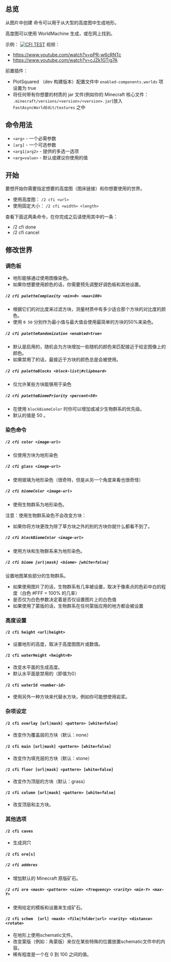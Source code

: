 ## 总览
从图片中创建 命令可以用于从大型的高度图中生成地形。

高度图可以使用 WorldMachine 生成，或在网上找到。

示例：
[![CFI TEST](https://i.imgur.com/qUjm3hv.jpg)](https://i.imgur.com/qUjm3hv.jpg)
视频：
 - https://www.youtube.com/watch?v=pPR-w6cRNTc
 - https://www.youtube.com/watch?v=cJZk1GTig7A

前置插件：
 - PlotSquared （dev 构建版本）配置文件中 `enabled-components.worlds` 项设置为 true
 - 将任何带有你想要的材质的 jar 文件(例如你的 Minecraft 核心文件： `.minecraft/versions/<version>/<version>.jar`)放入  `FastAsyncWorldEdit/textures` 之中

## 命令用法     
 - `<arg>` - 一个必需参数     
 - `[arg]` - 一个可选参数     
 - `<arg1|arg2>` - 提供的多选一选项     
 - `<arg=value>` - 默认或建议你使用的值     

## 开始
要想开始你需要指定想要的高度图（图床链接）和你想要使用的世界。
 - 使用高度图： `/2 cfi <url>`
 - 使用固定大小： `/2 cfi <width> <length>`

查看下面这两条命令，在你完成之后请使用其中的一条：
 - /2 cfi done
 - /2 cfi cancel

## 修改世界
### 调色板
 - 地形能够通过使用图像染色。
 - 如果你想要使用颜色的话，你需要预先调整好调色板和其他设置。
##### `/2 cfi paletteComplexity <min=0> <max=100>`
 - 根据它们的对比度来过滤方块，测量材质中有多少适合那个方块的对比度的颜色。
 - 使用 `0 50` 分别作为最小值与最大值会使用最简单的方块的50%来染色。
##### `/2 cfi paletteRandomization <enabled=true>`
 - 默认是启用的，随机会为方块增加一些随机的颜色来匹配接近于给定图像上的颜色。
 - 如果禁用了的话，最接近于方块的颜色总是会被使用。 
##### `/2 cfi paletteBlocks <block-list|#clipboard>`
 - 仅允许某些方块能够用于染色
##### `/2 cfi paletteBiomePriority <percent=50>`
 - 在使用 `blockBiomeColor` 时你可以增加或减少生物群系的优先级。
 - 默认的值是 50 。
### 染色命令
##### `/2 cfi color <image-url>`
 - 仅使用方块为地形染色
##### `/2 cfi glass <image-url>`
 - 使用玻璃为地形染色（很奇特，但是从另一个角度来看也很奇怪）
##### `/2 cfi biomeColor <image-url>`
 - 使用生物群系为地形染色。

注意：使用生物群系染色不会改变方块：
 - 如果你将方块更改为除了草方块之外的别的方块你就什么都看不到了。
##### `/2 cfi blockBiomeColor <image-url>`
 - 使用方块和生物群系来为地形染色。
##### `/2 cfi biome [url|mask] <biome> [white=false]`
设置地图某些部分的生物群系。 
 - 如果使用图片了的话，生物群系有几率被设置，取决于像素点的色彩中白的程度（白色 #FFF = 100% 的几率）
 - 是否仅为白色参数决定着是否仅设置图片上的白色值
 - 如果使用了蒙版的话，生物群系在任何蒙版应用的地方都会被设置
### 高度设置
#### `/2 cfi height <url|height>`
 - 设置地形的高度，取决于高度图图片或数值。
#### `/2 cfi waterHeight <height=0>`
 - 改变水平面的生成高度。 
 - 默认水平面是禁用的（即值为0）
#### `/2 cfi waterId <number-id>`
 - 使用另外一种方块来代替水方块，例如你可能想使用岩浆。
### 杂项设定
#### `/2 cfi overlay [url|mask] <pattern> [white=false]`
 - 改变作为覆盖层的方块（默认：none）
#### `/2 cfi main [url|mask] <pattern> [white=false]`
 - 改变作为填充层的方块（默认：stone）
#### `/2 cfi floor [url|mask] <pattern> [white=false]`
 - 改变作为顶层的方块（默认：grass）
#### `/2 cfi column [url|mask] <pattern> [white=false]`
 - 改变顶层和主方块。
### 其他选项
#### `/2 cfi caves`
 - 生成洞穴
#### `/2 cfi ore[s]`
##### `/2 cfi addores`
 - 增加默认的 Minecraft 原版矿石。
##### `/2 cfi ore <mask> <pattern> <size> <frequency> <rarity> <min-Y> <max-Y>`
 - 使用给定的模板和设置来生成矿石。
#### `/2 cfi schem  [url] <mask> <file|folder|url> <rarity> <distance> <rotate>`
 - 在地形上使用schematic文件。 
 - 改变蒙版（例如：角蒙版）来仅在某些特殊的位置放置schematic文件中的内容。
 - 稀有程度是一个在 0 到 100 之间的值。